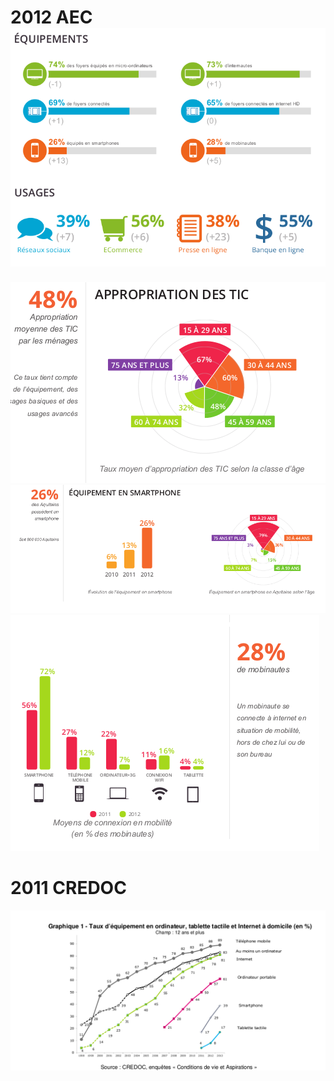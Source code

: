 # 2012 AEC![devices](Devices.png)
![ageInternet](ageAppropriation.png)
![ageSmartphone](smartphoneAge.png)
![mobinautes](mobinautes.png)
# 2011 CREDOC
![deviceEvolution](repartitionDeviceFoyerCREDOC.png)
